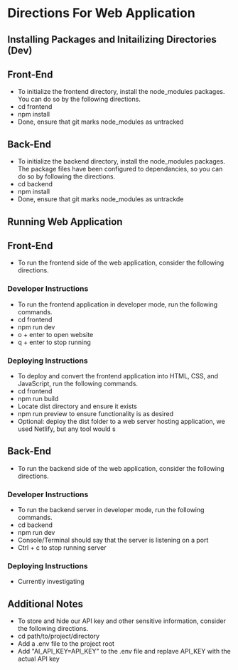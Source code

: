 # Directions For Web Application

## Installing Packages and Initailizing Directories (Dev)

## Front-End
* To initialize the frontend directory, install the node_modules packages. You can do so by the following directions.
* cd frontend
* npm install
* Done, ensure that git marks node_modules as untracked

## Back-End
* To initialize the backend directory, install the node_modules packages. The package files have been configured to dependancies, so you can do so by following the directions.
* cd backend
* npm install
* Done, ensure that git marks node_modules as untrackde

## Running Web Application

## Front-End
* To run the frontend side of the web application, consider the following directions.

### Developer Instructions
* To run the frontend application in developer mode, run the following commands.
* cd frontend
* npm run dev
* o + enter to open website
* q + enter to stop running
### Deploying Instructions
* To deploy and convert the frontend application into HTML, CSS, and JavaScript, run the following commands.
* cd frontend
* npm run build
* Locate dist directory and ensure it exists
* npm run preview to ensure functionality is as desired
* Optional: deploy the dist folder to a web server hosting application, we used Netlify, but any tool would s

## Back-End
* To run the backend side of the web application, consider the following directions.

### Developer Instructions
* To run the backend server in developer mode, run the following commands.
* cd backend
* npm run dev
* Console/Terminal should say that the server is listening on a port
* Ctrl + c to stop running server
### Deploying Instructions
* Currently investigating   

## Additional Notes
* To store and hide our API key and other sensitive information, consider the following directions.
* cd path/to/project/directory
* Add a .env file to the project root
* Add "AI_API_KEY=API_KEY" to the .env file and replave API_KEY with the actual API key
